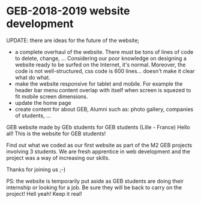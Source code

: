 # GEB-2018-2019 website development

UPDATE: there are ideas for the future of the website;
- a complete overhaul of the website. There must be tons of lines of code to delete, change, ... Considering our poor knowledge on designing a website ready to be surfed on the Internet, it's normal. Moreover, the code is not well-structured, css code is 600 lines... doesn't make it clear what do what.
- make the website responsive for tablet and mobile. For example the header bar menu content overlap with itself when screen is squezed to fit mobile screen dimensions.
- update the home page
- create content for about GEB, Alumni such as: photo gallery, companies of students, ...


GEB website made by GEb students for GEB students (Lille - France)
Hello all! This is the website for GEB students!

Find out what we coded as our first website as part of the M2 GEB projects involving 3 students. We are fresh apprentice in web development and the project was a way of increasing our skills.

Thanks for joining us ;-)

PS: the website is temporarily put aside as GEB students are doing their internship or looking for a job. Be sure they will be back to carry on the project! Hell yeah! Keep it real!
